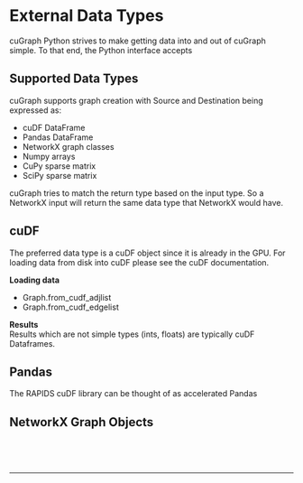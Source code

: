 # External Data Types
cuGraph Python strives to make getting data into and out of cuGraph simple.  To that end, the Python interface accepts



## Supported Data Types
cuGraph supports graph creation with Source and Destination being expressed as:
* cuDF DataFrame
* Pandas DataFrame
* NetworkX graph classes
* Numpy arrays
* CuPy sparse matrix
* SciPy sparse matrix

cuGraph tries to match the return type based on the input type.  So a NetworkX input will return the same data type that NetworkX would have.

## cuDF
The preferred data type is a cuDF object since it is already in the GPU.  For loading data from disk into cuDF please see the cuDF documentation.

__Loading data__
  * Graph.from_cudf_adjlist
  * Graph.from_cudf_edgelist


__Results__<br>
Results which are not simple types (ints, floats) are typically cuDF Dataframes.



## Pandas
The RAPIDS cuDF library can be thought of as accelerated Pandas


## NetworkX Graph Objects


##






</br></br>

---
